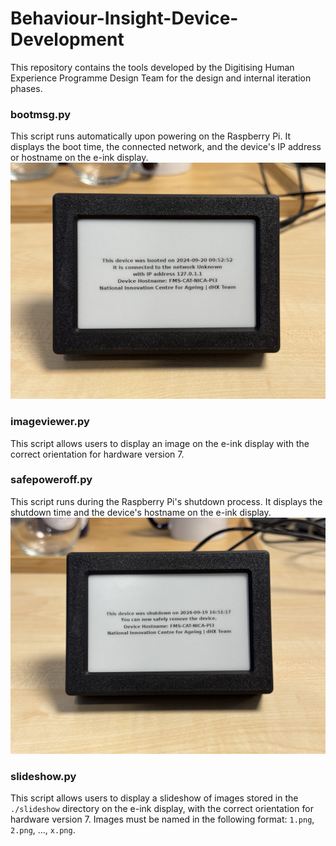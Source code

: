 # Behaviour-Insight-Device-Development

This repository contains the tools developed by the Digitising Human Experience Programme Design Team for the design and internal iteration phases.

### bootmsg.py
This script runs automatically upon powering on the Raspberry Pi. It displays the boot time, the connected network, and the device's IP address or hostname on the e-ink display.
 ![Welcome Message](readme_images/welcome_msg.jpeg)

### imageviewer.py
This script allows users to display an image on the e-ink display with the correct orientation for hardware version 7.

### safepoweroff.py
This script runs during the Raspberry Pi's shutdown process. It displays the shutdown time and the device's hostname on the e-ink display.
 ![Safe Shutdown](readme_images/safe_shutdown.jpeg)
 
### slideshow.py
This script allows users to display a slideshow of images stored in the `./slideshow` directory on the e-ink display, with the correct orientation for hardware version 7. Images must be named in the following format: `1.png`, `2.png`, ..., `x.png`.
